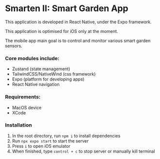 # Smarten II: Smart Garden App

This application is developed in React Native, under the Expo framework.

This application is optimised for iOS only at the moment.

The mobile app main goal is to control and monitor various smart garden sensors.



### Core modules include:
- Zustand (state management)
- TailwindCSS/NativeWind (css framework)
- Expo (platform for developing apps)
- React Native navigation


### Requirements:
- MacOS device
- XCode

### Installation
1. In the root directory, run `npm i` to install dependencies 
2. Run `npx expo start` to start the server
3. Press `i` to open iOS emulator
4. When finished, type `control + c` to stop server or manually kill terminal
